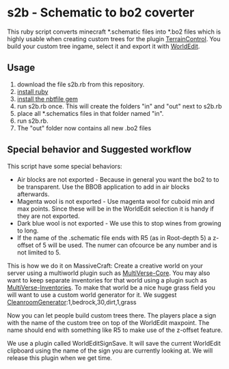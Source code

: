 s2b - Schematic to bo2 coverter
====================
This ruby script converts minecraft *.schematic files into *.bo2 files which is highly usable when creating custom trees for the plugin [TerrainControl](http://dev.bukkit.org/server-mods/terrain-control/). You build your custom tree ingame, select it and export it with [WorldEdit](http://dev.bukkit.org/server-mods/worldedit/).

Usage
---------
1. download the file s2b.rb from this repository.
1. [install ruby](http://www.ruby-lang.org/en/downloads/)
1. [install the nbtfile gem](http://rubygems.org/gems/nbtfile)
1. run s2b.rb once. This will create the folders "in" and "out" next to s2b.rb
1. place all *.schematics files in that folder named "in".
1. run s2b.rb.
1. The "out" folder now contains all new .bo2 files

Special behavior and Suggested workflow
---------
This script have some special behaviors:

 * Air blocks are not exported - Because in general you want the bo2 to to be transparent. Use the BBOB application to add in air blocks afterwards.
 * Magenta wool is not exported - Use magenta wool for cuboid min and max points. Since these will be in the WorldEdit selection it is handy if they are not exported.
 * Dark blue wool is not exported - We use this to stop wines from growing to long.
 * If the name of the .schematic file ends with R5 (as in Root-depth 5) a z-offset of 5 will be used. The numer can ofcource be any number and is not limited to 5.

This is how we do it on MassiveCraft:
Create a creative world on your server using a multiworld plugin such as [MultiVerse-Core](http://dev.bukkit.org/server-mods/multiverse-core/). You may also want to keep separate inventories for that world using a plugin such as [MultiVerse-Inventories](http://dev.bukkit.org/server-mods/multiverse-inventories/). To make that world be a nice huge grass field you will want to use a custom world generator for it. We suggest<br> [CleanroomGenerator](http://dev.bukkit.org/server-mods/cleanroomgenerator/):1,bedrock,30,dirt,1,grass

Now you can let people build custom trees there. The players place a sign with the name of the custom tree on top of the WorldEdit maxpoint. The name should end with something like R5 to make use of the z-offset feature.

We use a plugin called WorldEditSignSave. It will save the current WorldEdit clipboard using the name of the sign you are currently looking at. We will release this plugin when we get time.